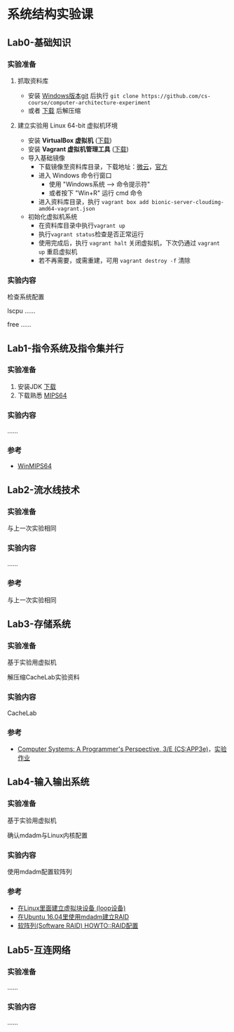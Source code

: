 # 系统结构实验课

## Lab0-基础知识

### 实验准备

1. 抓取资料库
    - 安装 [Windows版本git](https://gitforwindows.org/) 后执行 `git clone https://github.com/cs-course/computer-architecture-experiment`
    - 或者 [下载](https://github.com/cs-course/computer-architecture-experiment/archive/master.zip) 后解压缩

2. 建立实验用 Linux 64-bit 虚拟机环境
    - 安装 **VirtualBox 虚拟机** ([下载](https://www.virtualbox.org/wiki/Downloads))
    - 安装 **Vagrant 虚拟机管理工具** ([下载](https://www.vagrantup.com/downloads.html))
    - 导入基础镜像
      - 下载镜像至资料库目录，下载地址：[微云](https://share.weiyun.com/5zo2M2m)，[官方](http://cloud-images.ubuntu.com/bionic/current/bionic-server-cloudimg-amd64-vagrant.box)
      - 进入 Windows 命令行窗口
        - 使用 "Windows系统 --> 命令提示符"
        - 或者按下 "Win+R" 运行 cmd 命令
      - 进入资料库目录，执行 `vagrant box add bionic-server-cloudimg-amd64-vagrant.json`
    - 初始化虚拟机系统
      - 在资料库目录中执行`vagrant up`
      - 执行`vagrant status`检查是否正常运行
      - 使用完成后，执行 `vagrant halt` 关闭虚拟机，下次仍通过 `vagrant up` 重启虚拟机
      - 若不再需要，或需重建，可用 `vagrant destroy -f` 清除

### 实验内容

检查系统配置

lscpu ……

free ……

## Lab1-指令系统及指令集并行

### 实验准备

1. 安装JDK [下载](https://www.oracle.com/technetwork/java/javase/overview/index.html)
2. 下载熟悉 [MIPS64](https://www.edumips.org/)

### 实验内容

……

### 参考

- [WinMIPS64](http://indigo.ie/~mscott/)

## Lab2-流水线技术

### 实验准备

与上一次实验相同

### 实验内容

……

### 参考

与上一次实验相同

## Lab3-存储系统

### 实验准备

基于实验用虚拟机

解压缩CacheLab实验资料

### 实验内容

CacheLab

### 参考

  - [Computer Systems: A Programmer's Perspective, 3/E (CS:APP3e)](http://www.csapp.cs.cmu.edu/)，[实验作业](http://csapp.cs.cmu.edu/3e/labs.html)

## Lab4-输入输出系统

### 实验准备

基于实验用虚拟机

确认mdadm与Linux内核配置

### 实验内容

使用mdadm配置软阵列

### 参考

  - [在Linux里面建立虚拟块设备 (loop设备)](https://www.thegeekdiary.com/how-to-create-virtual-block-device-loop-device-filesystem-in-linux)
  - [在Ubuntu 16.04里使用mdadm建立RAID](https://www.digitalocean.com/community/tutorials/how-to-create-raid-arrays-with-mdadm-on-ubuntu-16-04)
  - [软阵列(Software RAID) HOWTO::RAID配置](https://raid.wiki.kernel.org/index.php/RAID_setup)

## Lab5-互连网络

### 实验准备

……

### 实验内容

……

